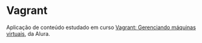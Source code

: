 # Vagrant
Aplicação de conteúdo estudado em curso [Vagrant: Gerenciando máquinas virtuais][vagrant-course], da Alura.

[vagrant-course]: https://www.alura.com.br/curso-online-vagrant-gerenciando-maquinas-virtuais
